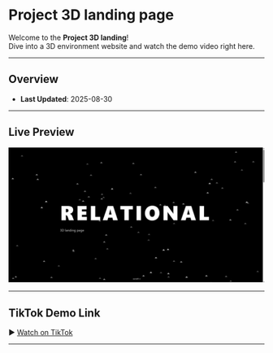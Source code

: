 # Project 3D landing page

Welcome to the **Project 3D landing**!  
Dive into a 3D environment website and watch the demo video right here.

---

## Overview

- **Last Updated**: 2025-08-30

---

## Live Preview

[![Preview](preview.png)](https://www.tiktok.com/@relational_throne/video/7544421326967098655)

---

## TikTok Demo Link

▶️ [Watch on TikTok](https://www.tiktok.com/@relational_throne/video/7544421326967098655)

---

